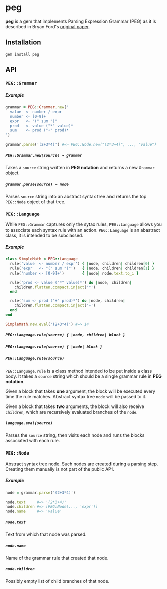 peg
===

**peg** is a gem that implements Parsing Expression Grammar
(PEG) as it is described in Bryan Ford's [original paper](
http://pdos.csail.mit.edu/papers/parsing:popl04.pdf).


Installation
------------

    gem install peg

API
---

### `PEG::Grammar`

##### Example

```ruby
grammar = PEG::Grammar.new('
  value  <- number / expr
  number <- [0-9]+
  expr   <- "(" sum ")"
  prod   <- value ("*" value)*
  sum    <- prod ("+" prod)*
')

grammar.parse('(2+3*4)') #=> PEG::Node.new("(2*3+4)", ..., "value")
```

##### `PEG::Grammar.new(source) → grammar`

Takes a `source` string written in **PEG notation** and
returns a new `Grammar` object.

##### `grammar.parse(source) → node`

Parses `source` string into an abstract syntax tree and
returns the top `PEG::Node` object of that tree.

### `PEG::Language`

While `PEG::Grammar` captures only the sytax rules,
`PEG::Language` allows you to associate each syntax rule
with an action. `PEG::Language` is an abastract class, it
is intended to be subclassed.

##### Example

```ruby
class SimpleMath < PEG::Language
  rule('value  <- number / expr') { |node, children| children[0] }
  rule('expr   <- "(" sum ")"')   { |node, children| children[1] }
  rule('number <- [0-9]+')        { |node| node.text.to_i }

  rule('prod <- value ("*" value)*') do |node, children|
    children.flatten.compact.inject('*')
  end

  rule('sum <- prod ("+" prod)*') do |node, children|
    children.flatten.compact.inject('+')
  end
end

SimpleMath.new.eval('(2+3*4)') #=> 14
```

##### `PEG::Language.rule(source) { |node, children| block }`
##### `PEG::Language.rule(source) { |node| block }`
##### `PEG::Language.rule(source)`

`PEG::Language.rule` is a class method intended to be put
inside a class body.  It takes a `source` string which
should be a single grammar rule in **PEG notation**.

Given a block that takes **one** argument, the block will
be executed every time the rule matches.  Abstract syntax
tree `node` will be passed to it.

Given a block that takes **two** arguments, the block will
also receive `children`, which are recursively evaluated
branches of the `node`.

##### `language.eval(source)`

Parses the `source` string, then visits each node and runs
the blocks associated with each rule.

### `PEG::Node`

Abstract syntax tree node.  Such nodes are created during
a parsing step.  Creating them manually is not part of the
public API.

##### Example

```ruby
node = grammar.parse('(2+3*4)')

node.text     #=> '(2*3+4)'
node.children #=> [PEG:Node(..., 'expr')]
node.name     #=> 'value'
```

##### `node.text`

Text from which that node was parsed.

##### `node.name`

Name of the grammar rule that created that node.

##### `node.children`

Possibly empty list of child branches of that node.
